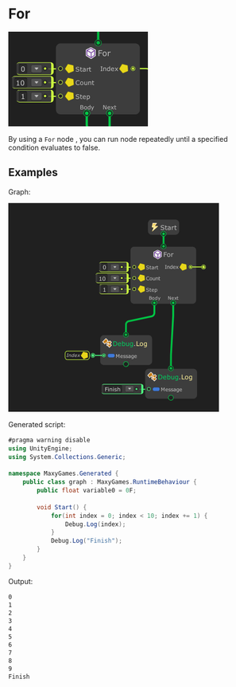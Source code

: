 # For

![](../../images/node-reference/for.png)

By using a `For` node , you can run node repeatedly until a specified condition evaluates to false.


## Examples

Graph:

![](../../images/node-reference/for_example1.png)


Generated script:
```cs
#pragma warning disable
using UnityEngine;
using System.Collections.Generic;

namespace MaxyGames.Generated {
	public class graph : MaxyGames.RuntimeBehaviour {
		public float variable0 = 0F;

		void Start() {
			for(int index = 0; index < 10; index += 1) {
				Debug.Log(index);
			}
			Debug.Log("Finish");
		}
	}
}

```

Output:
```
0
1
2
3
4
5
6
7
8
9
Finish
```